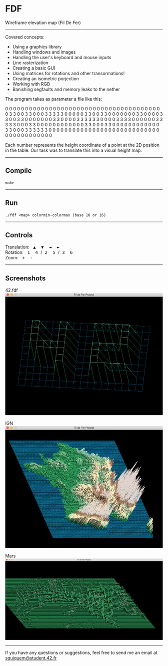 # FDF

Wireframe elevation map (Fil De Fer)
____

Covered concepts:
- Using a graphics library
- Handling windows and images
- Handling the user's keyboard and mouse inputs
- Line rasterization
- Creating a basic GUI
- Using matrices for rotations and other transormations!
- Creating an isometric porjection
- Working with RGB
- Banishing segfaults and memory leaks to the nether

The program takes as parameter a file like this:

0 0 0 0 0 0 0 0 0 0 0 0 0 0 0 0 0 0 0
0 0 0 0 0 0 0 0 0 0 0 0 0 0 0 0 0 0 0
0 0 3 3 0 0 3 3 0 0 0 3 3 3 3 3 0 0 0
0 0 3 3 0 0 3 3 0 0 0 0 0 0 0 3 3 0 0
0 0 3 3 0 0 3 3 0 0 0 0 0 0 0 3 3 0 0
0 0 3 3 3 3 3 3 0 0 0 0 3 3 3 3 0 0 0
0 0 0 3 3 3 3 3 0 0 0 3 3 0 0 0 0 0 0
0 0 0 0 0 0 3 3 0 0 0 3 3 0 0 0 0 0 0
0 0 0 0 0 0 3 3 0 0 0 3 3 3 3 3 3 0 0
0 0 0 0 0 0 0 0 0 0 0 0 0 0 0 0 0 0 0
0 0 0 0 0 0 0 0 0 0 0 0 0 0 0 0 0 0 0

Each number represents the height coordinate of a point at the 2D position in the table. Our task was to translate this into a visual height map.
____

## Compile

	make
____

## Run

	./fdf <map> colormin-colormax (base 10 or 16)
____

## Controls

Translation:	<kbd>&nbsp;▲&nbsp;</kbd><kbd>&nbsp;▼&nbsp;</kbd><kbd>&nbsp;◄&nbsp;</kbd><kbd>&nbsp;►&nbsp;</kbd><br/>
Rotation:		<kbd>&nbsp;1&nbsp;</kbd><kbd>&nbsp;4&nbsp;</kbd>/<kbd>&nbsp;2&nbsp;</kbd><kbd>&nbsp;5&nbsp;</kbd>/<kbd>&nbsp;3&nbsp;</kbd><kbd>&nbsp;6&nbsp;</kbd><br/>
Zoom:			<kbd>&nbsp;+&nbsp;</kbd><kbd>&nbsp;-&nbsp;</kbd><br/>
____

## Screenshots

42.fdf
![Rendu 1](https://github.com/squiquem/FDF/blob/master/screenshots/42-fdf.PNG)

IGN
![Rendu 2](https://github.com/squiquem/FDF/blob/master/screenshots/IGN-fdf.PNG)

Mars
![Rendu 3](https://github.com/squiquem/FDF/blob/master/screenshots/mars-fdf.PNG)
____

If you have any questions or suggestions, feel free to send me an email at squiquem@student.42.fr
